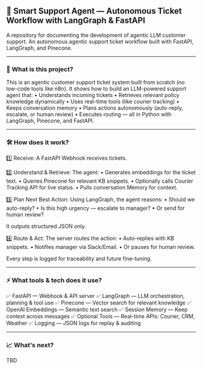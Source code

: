 ## 🚀 Smart Support Agent — Autonomous Ticket Workflow with LangGraph & FastAPI

A repository for documenting the development of agentic LLM customer support.
An autonomous agentic support ticket workflow built with FastAPI, LangGraph, and Pinecone.

-----

### 🤖 What is this project?

This is an agentic customer support ticket system built from scratch (no low-code tools like n8n).
It shows how to build an LLM-powered support agent that:
	•	Understands incoming tickets
	•	Retrieves relevant policy knowledge dynamically
	•	Uses real-time tools (like courier tracking)
	•	Keeps conversation memory
	•	Plans actions autonomously (auto-reply, escalate, or human review)
	•	Executes routing — all in Python with LangGraph, Pinecone, and FastAPI.

-----

### 🛠️ How does it work?

1️⃣ Receive:
A FastAPI Webhook receives tickets.

2️⃣ Understand & Retrieve:
The agent:
	•	Generates embeddings for the ticket text.
	•	Queries Pinecone for relevant KB snippets.
	•	Optionally calls Courier Tracking API for live status.
	•	Pulls conversation Memory for context.

3️⃣ Plan Next Best Action:
Using LangGraph, the agent reasons:
	•	Should we auto-reply?
	•	Is this high urgency — escalate to manager?
	•	Or send for human review?

It outputs structured JSON only.

4️⃣ Route & Act:
The server routes the action:
	•	Auto-replies with KB snippets.
	•	Notifies manager via Slack/Email.
	•	Or pauses for human review.

Every step is logged for traceability and future fine-tuning.

-----

### ⚡ What tools & tech does it use?

✅ FastAPI — Webhook & API server
✅ LangGraph — LLM orchestration, planning & tool use
✅ Pinecone — Vector search for relevant knowledge
✅ OpenAI Embeddings — Semantic text search
✅ Session Memory — Keep context across messages
✅ Optional Tools — Real-time APIs: Courier, CRM, Weather
✅ Logging — JSON logs for replay & auditing

-----

### 📈 What's next?

TBD

